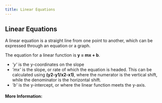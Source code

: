 ```yaml
---
title: Linear Equations
---
```

## Linear Equations

A linear equation is a straight line from one point to another, which can be expressed through an equation or a graph.

The equation for a linear function is **y = mx + b**.

* _'y'_ is the y-coordinates on the slope
* _'mx'_ is the slope, or rate of which the equation is headed. This can be calculated using **(y2-y1/x2-x1)**, where the numerator is the vertical shift, while the denominator is the horizontal shift.
* _'b'_ is the y-intercept, or where the linear function meets the y-axis.

#### More Information:
<!-- Please add any articles you think might be helpful to read before writing the article -->


